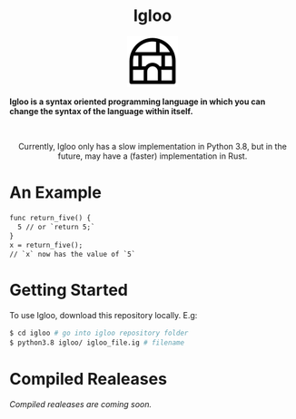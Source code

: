 <h1 align = 'center'>Igloo</h1>

<p align = 'center'>
  <img src = '/images/igloo_logo.png'>
</p>


<strong align = 'center'>Igloo is a syntax oriented programming language in which you can change the syntax of the language within itself.</strong>

<br>

<p align = 'center'>Currently, Igloo only has a slow implementation in Python 3.8, but in the future, may have a (faster) implementation in Rust.</p>

# An Example

```igloo
func return_five() {
  5 // or `return 5;`
}
x = return_five();
// `x` now has the value of `5`
```

# Getting Started

To use Igloo, download this repository locally. E.g:

```bash
$ cd igloo # go into igloo repository folder
$ python3.8 igloo/ igloo_file.ig # filename
```

# Compiled Realeases

*Compiled realeases are coming soon.*

